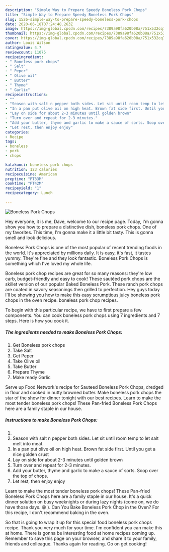 ```yaml
---
description: "Simple Way to Prepare Speedy Boneless Pork Chops"
title: "Simple Way to Prepare Speedy Boneless Pork Chops"
slug: 1526-simple-way-to-prepare-speedy-boneless-pork-chops
date: 2020-06-18T07:24:48.263Z
image: https://img-global.cpcdn.com/recipes/7389a98fa620b08a/751x532cq70/boneless-pork-chops-recipe-main-photo.jpg
thumbnail: https://img-global.cpcdn.com/recipes/7389a98fa620b08a/751x532cq70/boneless-pork-chops-recipe-main-photo.jpg
cover: https://img-global.cpcdn.com/recipes/7389a98fa620b08a/751x532cq70/boneless-pork-chops-recipe-main-photo.jpg
author: Louis Wilson
ratingvalue: 4.7
reviewcount: 11075
recipeingredient:
- " Boneless pork chops"
- " Salt"
- " Peper"
- " Olive oil"
- " Butter"
- " Thyme"
- " Garlic"
recipeinstructions:
- ""
- "Season with salt n pepper both sides. Let sit until room temp to let salt melt into meat."
- "In a pan put olive oil on high heat. Brown fat side first. Until you get a nice golden crust"
- "Lay on side for about 2-3 minutes until golden brown"
- "Turn over and repeat for 2-3 minutes."
- "Add your butter, thyme and garlic to make a sauce of sorts. Soop over the top of chops."
- "Let rest, then enjoy enjoy"
categories:
- Recipe
tags:
- boneless
- pork
- chops

katakunci: boneless pork chops 
nutrition: 123 calories
recipecuisine: American
preptime: "PT33M"
cooktime: "PT42M"
recipeyield: "1"
recipecategory: Lunch

---
```



![Boneless Pork Chops](https://img-global.cpcdn.com/recipes/7389a98fa620b08a/751x532cq70/boneless-pork-chops-recipe-main-photo.jpg)

Hey everyone, it is me, Dave, welcome to our recipe page. Today, I'm gonna show you how to prepare a distinctive dish, boneless pork chops. One of my favorites. This time, I'm gonna make it a little bit tasty. This is gonna smell and look delicious.

Boneless Pork Chops is one of the most popular of recent trending foods in the world. It's appreciated by millions daily. It is easy, it's fast, it tastes yummy. They're fine and they look fantastic. Boneless Pork Chops is something which I've loved my whole life.

Boneless pork chop recipes are great for so many reasons: they&#39;re low carb, budget-friendly and easy to cook! These sautéed pork chops are the skillet version of our popular Baked Boneless Pork. These ranch pork chops are coated in savory seasonings then grilled to perfection. Hey guys today I&#39;ll be showing you how to make this easy scrumptious juicy boneless pork chops in the oven recipe. boneless pork chop recipes.


To begin with this particular recipe, we have to first prepare a few components. You can cook boneless pork chops using 7 ingredients and 7 steps. Here is how you cook it.

<!--inarticleads1-->

##### The ingredients needed to make Boneless Pork Chops:

1. Get  Boneless pork chops
1. Take  Salt
1. Get  Peper
1. Take  Olive oil
1. Take  Butter
1. Prepare  Thyme
1. Make ready  Garlic


Serve up Food Network&#39;s recipe for Sauteed Boneless Pork Chops, dredged in flour and cooked in nutty browned butter. Make boneless pork chops the star of the show for dinner tonight with our best recipes. Learn to make the most tender boneless pork chops! These Pan-fried Boneless Pork Chops here are a family staple in our house. 

<!--inarticleads2-->

##### Instructions to make Boneless Pork Chops:

1. 
1. Season with salt n pepper both sides. Let sit until room temp to let salt melt into meat.
1. In a pan put olive oil on high heat. Brown fat side first. Until you get a nice golden crust
1. Lay on side for about 2-3 minutes until golden brown
1. Turn over and repeat for 2-3 minutes.
1. Add your butter, thyme and garlic to make a sauce of sorts. Soop over the top of chops.
1. Let rest, then enjoy enjoy


Learn to make the most tender boneless pork chops! These Pan-fried Boneless Pork Chops here are a family staple in our house. It&#39;s a quick dinner solution on busy weeknights or during lazy nights (come on, we do have those days. 😀 ). Can You Bake Boneless Pork Chop in the Oven? For this recipe, I don&#39;t recommend baking in the oven. 

So that is going to wrap it up for this special food boneless pork chops recipe. Thank you very much for your time. I'm confident you can make this at home. There is gonna be interesting food at home recipes coming up. Remember to save this page on your browser, and share it to your family, friends and colleague. Thanks again for reading. Go on get cooking!
